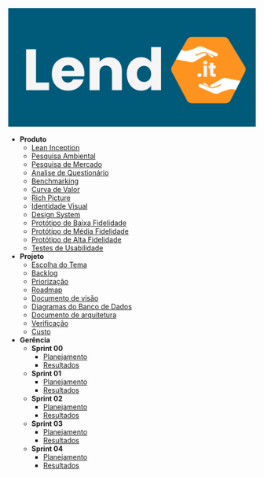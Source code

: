 <img src="assets/img/logo.png" alt="Logo" />

- **Produto**
  - [Lean Inception](_docs/produto/lean_inception.md)
  - [Pesquisa Ambiental](_docs/produto/pesquisa_ambiental.md)
  - [Pesquisa de Mercado](_docs/produto/pesquisa_mercado.md)
  - [Analise de Questionário](_docs/produto/questionario.md)
  - [Benchmarking](_docs/produto/benchmarking.md)
  - [Curva de Valor](_docs/produto/curva_valor.md)
  - [Rich Picture](_docs/produto/rich_picture.md)
  - [Identidade Visual](_docs/produto/identidade_visual.md)
  - [Design System](_docs/produto/design_system.md)
  - [Protótipo de Baixa Fidelidade](_docs/produto/prototipo_baixa_fidelidade.md)
  - [Protótipo de Média Fidelidade](_docs/produto/prototipo_media_fidelidade.md)
  - [Protótipo de Alta Fidelidade](_docs/produto/prototipo_alta_fidelidade.md)
  - [Testes de Usabilidade](_docs/produto/teste_usabilidade.md)
- **Projeto**
  - [Escolha do Tema](_docs/projeto/themes_vote.md)
  - [Backlog](_docs/projeto/backlog.md)
  - [Priorização](_docs/projeto/priorizacao.md)
  - [Roadmap](_docs/projeto/roadmap.md)
  - [Documento de visão](_docs/projeto/documento_visao.md)
  - [Diagramas do Banco de Dados](_docs/projeto/db.md)
  - [Documento de arquitetura](_docs/projeto/documento_arquitetura.md)
  - [Verificação](_docs/projeto/verificacao.md)
  - [Custo](_docs/projeto/custo.md)
- **Gerência**
  - **Sprint 00**
    - [Planejamento](_docs/gerência/sprint0/plaining.md)
    - [Resultados](_docs/gerência/sprint0/results.md)
  - **Sprint 01**
    - [Planejamento](_docs/gerência/sprint1/plaining.md)
    - [Resultados](_docs/gerência/sprint1/results.md)
  - **Sprint 02**
    - [Planejamento](_docs/gerência/sprint2/plaining.md)
    - [Resultados](_docs/gerência/sprint2/results.md)
  - **Sprint 03**
    - [Planejamento](_docs/gerência/sprint3/plaining.md)
    - [Resultados](_docs/gerência/sprint3/results.md)
  - **Sprint 04**
    - [Planejamento](_docs/gerência/sprint4/plaining.md)
    - [Resultados](_docs/gerência/sprint4/results.md)
